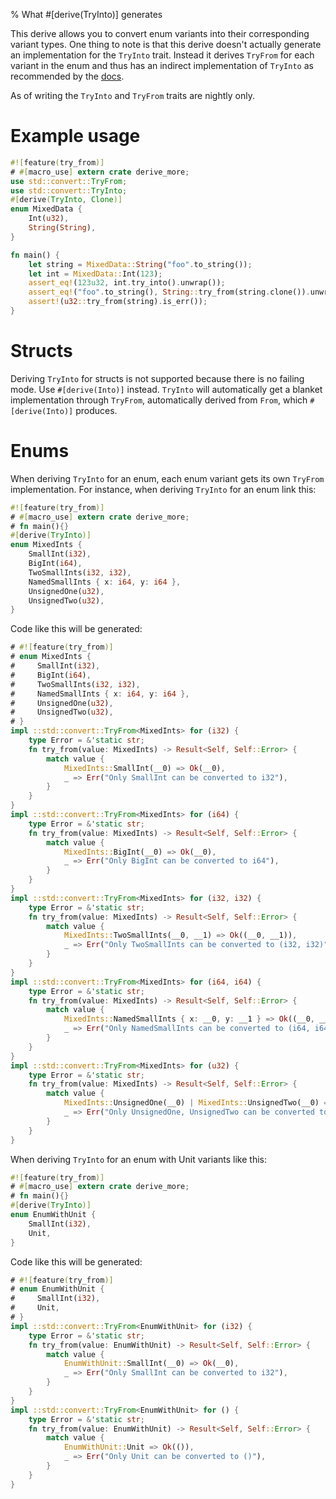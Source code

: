 % What #[derive(TryInto)] generates

This derive allows you to convert enum variants into their corresponding
variant types.
One thing to note is that this derive doesn't actually generate an
implementation for the `TryInto` trait.
Instead it derives `TryFrom` for each variant in the enum and thus has an
indirect implementation of `TryInto` as recommended by the
[docs](https://doc.rust-lang.org/core/convert/trait.TryInto.html).

As of writing the `TryInto` and `TryFrom` traits are nightly only.

# Example usage

```rust
#![feature(try_from)]
# #[macro_use] extern crate derive_more;
use std::convert::TryFrom;
use std::convert::TryInto;
#[derive(TryInto, Clone)]
enum MixedData {
    Int(u32),
    String(String),
}

fn main() {
    let string = MixedData::String("foo".to_string());
    let int = MixedData::Int(123);
    assert_eq!(123u32, int.try_into().unwrap());
    assert_eq!("foo".to_string(), String::try_from(string.clone()).unwrap());
    assert!(u32::try_from(string).is_err());
}
```

# Structs

Deriving `TryInto` for structs is not supported because there is no failing
mode. Use `#[derive(Into)]` instead. `TryInto` will automatically get a
blanket implementation through `TryFrom`, automatically derived from `From`,
which `#[derive(Into)]` produces.

# Enums

When deriving `TryInto` for an enum, each enum variant gets its own
`TryFrom` implementation.
For instance, when deriving `TryInto` for an enum link this:

```rust
#![feature(try_from)]
# #[macro_use] extern crate derive_more;
# fn main(){}
#[derive(TryInto)]
enum MixedInts {
    SmallInt(i32),
    BigInt(i64),
    TwoSmallInts(i32, i32),
    NamedSmallInts { x: i64, y: i64 },
    UnsignedOne(u32),
    UnsignedTwo(u32),
}
```

Code like this will be generated:

```rust
# #![feature(try_from)]
# enum MixedInts {
#     SmallInt(i32),
#     BigInt(i64),
#     TwoSmallInts(i32, i32),
#     NamedSmallInts { x: i64, y: i64 },
#     UnsignedOne(u32),
#     UnsignedTwo(u32),
# }
impl ::std::convert::TryFrom<MixedInts> for (i32) {
    type Error = &'static str;
    fn try_from(value: MixedInts) -> Result<Self, Self::Error> {
        match value {
            MixedInts::SmallInt(__0) => Ok(__0),
            _ => Err("Only SmallInt can be converted to i32"),
        }
    }
}
impl ::std::convert::TryFrom<MixedInts> for (i64) {
    type Error = &'static str;
    fn try_from(value: MixedInts) -> Result<Self, Self::Error> {
        match value {
            MixedInts::BigInt(__0) => Ok(__0),
            _ => Err("Only BigInt can be converted to i64"),
        }
    }
}
impl ::std::convert::TryFrom<MixedInts> for (i32, i32) {
    type Error = &'static str;
    fn try_from(value: MixedInts) -> Result<Self, Self::Error> {
        match value {
            MixedInts::TwoSmallInts(__0, __1) => Ok((__0, __1)),
            _ => Err("Only TwoSmallInts can be converted to (i32, i32)"),
        }
    }
}
impl ::std::convert::TryFrom<MixedInts> for (i64, i64) {
    type Error = &'static str;
    fn try_from(value: MixedInts) -> Result<Self, Self::Error> {
        match value {
            MixedInts::NamedSmallInts { x: __0, y: __1 } => Ok((__0, __1)),
            _ => Err("Only NamedSmallInts can be converted to (i64, i64)"),
        }
    }
}
impl ::std::convert::TryFrom<MixedInts> for (u32) {
    type Error = &'static str;
    fn try_from(value: MixedInts) -> Result<Self, Self::Error> {
        match value {
            MixedInts::UnsignedOne(__0) | MixedInts::UnsignedTwo(__0) => Ok(__0),
            _ => Err("Only UnsignedOne, UnsignedTwo can be converted to u32"),
        }
    }
}
```

When deriving `TryInto` for an enum with Unit variants like this:

```rust
#![feature(try_from)]
# #[macro_use] extern crate derive_more;
# fn main(){}
#[derive(TryInto)]
enum EnumWithUnit {
    SmallInt(i32),
    Unit,
}
```

Code like this will be generated:

```rust
# #![feature(try_from)]
# enum EnumWithUnit {
#     SmallInt(i32),
#     Unit,
# }
impl ::std::convert::TryFrom<EnumWithUnit> for (i32) {
    type Error = &'static str;
    fn try_from(value: EnumWithUnit) -> Result<Self, Self::Error> {
        match value {
            EnumWithUnit::SmallInt(__0) => Ok(__0),
            _ => Err("Only SmallInt can be converted to i32"),
        }
    }
}
impl ::std::convert::TryFrom<EnumWithUnit> for () {
    type Error = &'static str;
    fn try_from(value: EnumWithUnit) -> Result<Self, Self::Error> {
        match value {
            EnumWithUnit::Unit => Ok(()),
            _ => Err("Only Unit can be converted to ()"),
        }
    }
}
```
